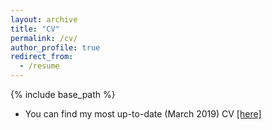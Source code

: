 ```yaml
---
layout: archive
title: "CV"
permalink: /cv/
author_profile: true
redirect_from:
  - /resume
---
```


{% include base_path %}


* You can find my most up-to-date (March 2019) CV [[here]](https://matinathomaidou.github.io/files/CV_Thomaidou.pdf)

